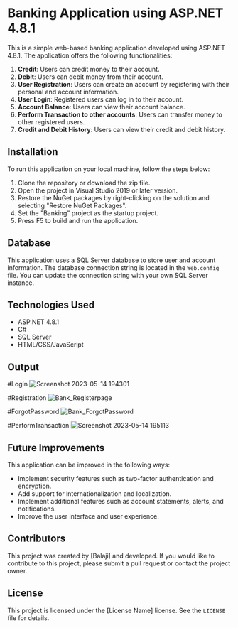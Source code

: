 # Banking Application using ASP.NET 4.8.1

This is a simple web-based banking application developed using ASP.NET 4.8.1. The application offers the following functionalities:

1. **Credit**: Users can credit money to their account.
2. **Debit**: Users can debit money from their account.
3. **User Registration**: Users can create an account by registering with their personal and account information.
4. **User Login**: Registered users can log in to their account.
5. **Account Balance**: Users can view their account balance.
6. **Perform Transaction to other accounts**: Users can transfer money to other registered users.
7. **Credit and Debit History**: Users can view their credit and debit history.

## Installation

To run this application on your local machine, follow the steps below:

1. Clone the repository or download the zip file.
2. Open the project in Visual Studio 2019 or later version.
3. Restore the NuGet packages by right-clicking on the solution and selecting "Restore NuGet Packages".
4. Set the "Banking" project as the startup project.
5. Press F5 to build and run the application.

## Database

This application uses a SQL Server database to store user and account information. The database connection string is located in the `Web.config` file. You can update the connection string with your own SQL Server instance.

## Technologies Used

- ASP.NET 4.8.1
- C#
- SQL Server
- HTML/CSS/JavaScript

## Output

#Login
![Screenshot 2023-05-14 194301](https://github.com/balaji1732000/Bank-Application-Using-ASP.Net/assets/70811241/4fff2478-afd4-42b1-be85-82af1bdf4356)

#Registration
![Bank_Registerpage](https://github.com/balaji1732000/Bank-Application-Using-ASP.Net/assets/70811241/e6c0d616-c2c5-46d4-aed3-45e9d54cde07)

#ForgotPassword
![Bank_ForgotPassword](https://github.com/balaji1732000/Bank-Application-Using-ASP.Net/assets/70811241/0ec37bb0-0a23-4a9c-af57-fcfddeace001)


#PerformTransaction
![Screenshot 2023-05-14 195113](https://github.com/balaji1732000/Bank-Application-Using-ASP.Net/assets/70811241/a810650a-b098-47e5-b28f-4e01d9196391)


## Future Improvements

This application can be improved in the following ways:

- Implement security features such as two-factor authentication and encryption.
- Add support for internationalization and localization.
- Implement additional features such as account statements, alerts, and notifications.
- Improve the user interface and user experience.

## Contributors

This project was created by [Balaji] and developed. If you would like to contribute to this project, please submit a pull request or contact the project owner.

## License

This project is licensed under the [License Name] license. See the `LICENSE` file for details.
